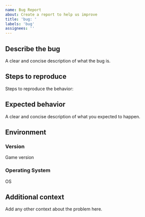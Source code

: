 ```yaml
---
name: Bug Report
about: Create a report to help us improve
title: 'bug: '
labels: 'bug'
assignees: ''
---
```

## Describe the bug
A clear and concise description of what the bug is.

## Steps to reproduce
Steps to reproduce the behavior:

## Expected behavior
A clear and concise description of what you expected to happen.

## Environment
### Version
Game version

### Operating System
OS

## Additional context
Add any other context about the problem here.